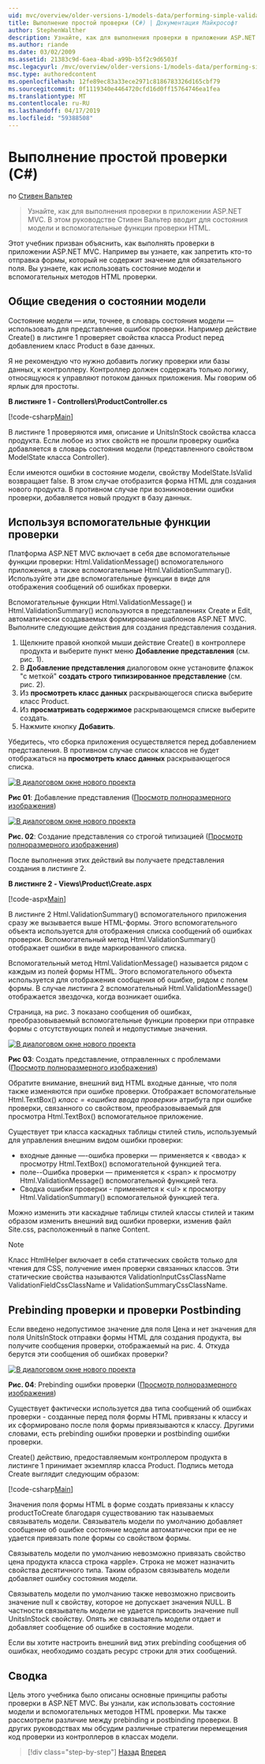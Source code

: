 ```yaml
---
uid: mvc/overview/older-versions-1/models-data/performing-simple-validation-cs
title: Выполнение простой проверки (C#) | Документация Майкрософт
author: StephenWalther
description: Узнайте, как для выполнения проверки в приложении ASP.NET MVC. В этом руководстве Стивен Вальтер вводит вы состояние модели, а также вспомогательные проверки HTML...
ms.author: riande
ms.date: 03/02/2009
ms.assetid: 21383c9d-6aea-4bad-a99b-b5f2c9d6503f
msc.legacyurl: /mvc/overview/older-versions-1/models-data/performing-simple-validation-cs
msc.type: authoredcontent
ms.openlocfilehash: 12fe89ec83a33ece2971c8186783326d165cbf79
ms.sourcegitcommit: 0f1119340e4464720cfd16d0ff15764746ea1fea
ms.translationtype: MT
ms.contentlocale: ru-RU
ms.lasthandoff: 04/17/2019
ms.locfileid: "59388508"
---
```

# <a name="performing-simple-validation-c"></a>Выполнение простой проверки (C#)

по [Стивен Вальтер](https://github.com/StephenWalther)

> Узнайте, как для выполнения проверки в приложении ASP.NET MVC. В этом руководстве Стивен Вальтер вводит для состояния модели и вспомогательные функции проверки HTML.


Этот учебник призван объяснить, как выполнять проверки в приложении ASP.NET MVC. Например вы узнаете, как запретить кто-то отправка формы, который не содержит значение для обязательного поля. Вы узнаете, как использовать состояние модели и вспомогательных методов HTML проверки.

## <a name="understanding-model-state"></a>Общие сведения о состоянии модели

Состояние модели — или, точнее, в словарь состояния модели — использовать для представления ошибок проверки. Например действие Create() в листинге 1 проверяет свойства класса Product перед добавлением класс Product в базе данных.


Я не рекомендую что нужно добавить логику проверки или базы данных, к контроллеру. Контроллер должен содержать только логику, относящуюся к управляют потоком данных приложения. Мы говорим об ярлык для простоты.


**В листинге 1 - Controllers\ProductController.cs**

[!code-csharp[Main](performing-simple-validation-cs/samples/sample1.cs)]

В листинге 1 проверяются имя, описание и UnitsInStock свойства класса продукта. Если любое из этих свойств не прошли проверку ошибка добавляется в словарь состояния модели (представленного свойством ModelState класса Controller).

Если имеются ошибки в состояние модели, свойству ModelState.IsValid возвращает false. В этом случае отобразится форма HTML для создания нового продукта. В противном случае при возникновении ошибки проверки, добавляется новый продукт в базу данных.

## <a name="using-the-validation-helpers"></a>Используя вспомогательные функции проверки

Платформа ASP.NET MVC включает в себя две вспомогательные функции проверки: Html.ValidationMessage() вспомогательного приложения, а также вспомогательные Html.ValidationSummary(). Используйте эти две вспомогательные функции в виде для отображения сообщений об ошибках проверки.

Вспомогательные функции Html.ValidationMessage() и Html.ValidationSummary() используются в представлениях Create и Edit, автоматически создаваемых формирование шаблонов ASP.NET MVC. Выполните следующие действия для создания представления создания.

1. Щелкните правой кнопкой мыши действие Create() в контроллере продукта и выберите пункт меню **Добавление представления** (см. рис. 1).
2. В **Добавление представления** диалоговом окне установите флажок "с меткой" **создать строго типизированное представление** (см. рис. 2).
3. Из **просмотреть класс данных** раскрывающегося списка выберите класс Product.
4. Из **просматривать содержимое** раскрывающемся списке выберите создать.
5. Нажмите кнопку **Добавить**.


Убедитесь, что сборка приложения осуществляется перед добавлением представления. В противном случае список классов не будет отображаться на **просмотреть класс данных** раскрывающегося списка.


[![В диалоговом окне нового проекта](performing-simple-validation-cs/_static/image1.jpg)](performing-simple-validation-cs/_static/image1.png)

**Рис 01**: Добавление представления ([Просмотр полноразмерного изображения](performing-simple-validation-cs/_static/image2.png))


[![В диалоговом окне нового проекта](performing-simple-validation-cs/_static/image2.jpg)](performing-simple-validation-cs/_static/image3.png)

**Рис. 02**: Создание представления со строгой типизацией ([Просмотр полноразмерного изображения](performing-simple-validation-cs/_static/image4.png))


После выполнения этих действий вы получаете представления создания в листинге 2.

**В листинге 2 - Views\Product\Create.aspx**

[!code-aspx[Main](performing-simple-validation-cs/samples/sample2.aspx)]

В листинге 2 Html.ValidationSummary() вспомогательного приложения сразу же вызывается выше HTML-формы. Этого вспомогательного объекта используется для отображения списка сообщений об ошибках проверки. Вспомогательный метод Html.ValidationSummary() отображает ошибки в виде маркированного списка.

Вспомогательный метод Html.ValidationMessage() называется рядом с каждым из полей формы HTML. Этого вспомогательного объекта используется для отображения сообщения об ошибке, рядом с полем формы. В случае листинга 2 вспомогательный Html.ValidationMessage() отображается звездочка, когда возникает ошибка.

Страница, на рис. 3 показано сообщения об ошибках, преобразовываемый вспомогательные функции проверки при отправке формы с отсутствующих полей и недопустимые значения.


[![В диалоговом окне нового проекта](performing-simple-validation-cs/_static/image3.jpg)](performing-simple-validation-cs/_static/image5.png)

**Рис 03**: Создать представление, отправленных с проблемами ([Просмотр полноразмерного изображения](performing-simple-validation-cs/_static/image6.png))


Обратите внимание, внешний вид HTML входные данные, что поля также изменяются при ошибке проверки. Отображает вспомогательные Html.TextBox() *класс = «ошибка ввода проверки»* атрибута при ошибке проверки, связанного со свойством, преобразовываемый для просмотра Html.TextBox() вспомогательное приложение.

Существует три класса каскадных таблицы стилей стиль, используемый для управления внешним видом ошибки проверки:

- входные данные —-ошибка проверки — применяется к &lt;ввода&gt; к просмотру Html.TextBox() вспомогательной функцией тега.
- поле--Ошибка проверки — применяется к &lt;span&gt; к просмотру Html.ValidationMessage() вспомогательной функцией тега.
- Сводка ошибки проверки - применяется к &lt;ul&gt; к просмотру Html.ValidationSummary() вспомогательной функцией тега.

Можно изменить эти каскадные таблицы стилей классы стилей и таким образом изменить внешний вид ошибки проверки, изменив файл Site.css, расположенный в папке Content.

> [!NOTE] 
> 
> Класс HtmlHelper включает в себя статических свойств только для чтения для CSS, получение имен проверки связанных классов. Эти статические свойства называются ValidationInputCssClassName ValidationFieldCssClassName и ValidationSummaryCssClassName.


## <a name="prebinding-validation-and-postbinding-validation"></a>Prebinding проверки и проверки Postbinding

Если введено недопустимое значение для поля Цена и нет значения для поля UnitsInStock отправки формы HTML для создания продукта, вы получите сообщения проверки, отображаемый на рис. 4. Откуда берутся эти сообщения об ошибках проверки?


[![В диалоговом окне нового проекта](performing-simple-validation-cs/_static/image4.jpg)](performing-simple-validation-cs/_static/image7.png)

**Рис. 04**: Prebinding ошибки проверки ([Просмотр полноразмерного изображения](performing-simple-validation-cs/_static/image8.png))


Существует фактически используется два типа сообщений об ошибках проверки - созданные перед поля формы HTML привязаны к классу и их сформировано после поля формы привязываются к классу. Другими словами, есть prebinding ошибки проверки и postbinding ошибки проверки.

Create() действию, предоставляемым контроллером продукта в листинге 1 принимает экземпляр класса Product. Подпись метода Create выглядит следующим образом:

[!code-csharp[Main](performing-simple-validation-cs/samples/sample3.cs)]

Значения поля формы HTML в форме создать привязаны к классу productToCreate благодаря существованию так называемых связыватель модели. Связыватель модели по умолчанию добавляет сообщение об ошибке состояние модели автоматически при ее не удается привязать поле формы со свойством формы.

Связыватель модели по умолчанию невозможно привязать свойство цена продукта класса строка «apple». Строка не может назначить свойства десятичного типа. Таким образом связыватель модели добавляет ошибку состояния модели.

Связыватель модели по умолчанию также невозможно присвоить значение null к свойству, которое не допускает значения NULL. В частности связыватель модели не удается присвоить значение null UnitsInStock свойству. Опять же связыватель модели отдает и добавляет сообщение об ошибке в состояние модели.

Если вы хотите настроить внешний вид этих prebinding сообщения об ошибках, необходимо создать ресурс строки для этих сообщений.

## <a name="summary"></a>Сводка

Цель этого учебника было описаны основные принципы работы проверки в ASP.NET MVC. Вы узнали, как использовать состояние модели и вспомогательных методов HTML проверки. Мы также рассмотрели различие между prebinding и postbinding проверки. В других руководствах мы обсудим различные стратегии перемещения код проверки из контроллеров в классах модели.

> [!div class="step-by-step"]
> [Назад](displaying-a-table-of-database-data-cs.md)
> [Вперед](validating-with-the-idataerrorinfo-interface-cs.md)
